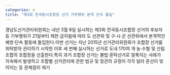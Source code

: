```yaml
---
categories: a
title: "제3회 전국동시조합장 선거 기부행위 본격 단속 돌입"
---
```

경남도선거관리위원회는 내년 3월 8일 실시하는 제3회 전국동시조합장 선거의 후보자 등 기부행위가 21일부터 제한·금지됨에 따라 도 선관위 및 구·시·군 선관위에서 본격적인 예방·단속 활동에 돌입한다.이번 선거는 지난 2015년 선거관리위원회가 조합장 선거를 위탁받아 관리하기 시작한 이후 세 번째 실시하는 선거로 도내 170여 개 농·수협 및 산림조합의 조합장을 선출한다.특히 과거 조합장 선거는 불법·혼탁선거로 얼룩지는 사례가 지속해서 발생하고 조합별 선거관리에 관한 법규 및 정관의 규정이 각각 달라 혼선이 빚어지는 등 문제점이 제기